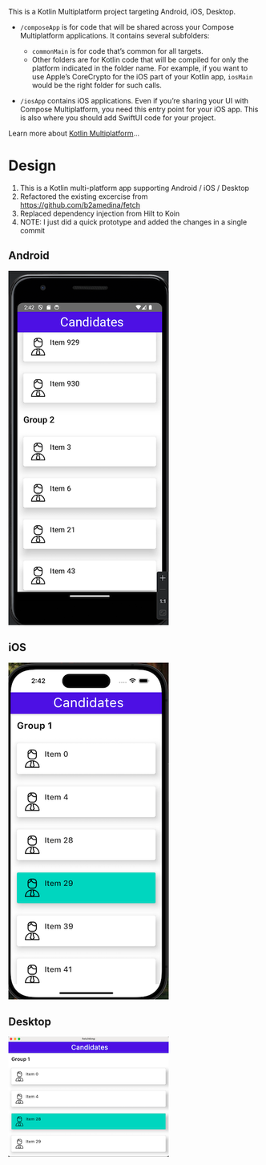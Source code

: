 This is a Kotlin Multiplatform project targeting Android, iOS, Desktop.

* `/composeApp` is for code that will be shared across your Compose Multiplatform applications.
  It contains several subfolders:
  - `commonMain` is for code that’s common for all targets.
  - Other folders are for Kotlin code that will be compiled for only the platform indicated in the folder name.
    For example, if you want to use Apple’s CoreCrypto for the iOS part of your Kotlin app,
    `iosMain` would be the right folder for such calls.

* `/iosApp` contains iOS applications. Even if you’re sharing your UI with Compose Multiplatform, 
  you need this entry point for your iOS app. This is also where you should add SwiftUI code for your project.


Learn more about [Kotlin Multiplatform](https://www.jetbrains.com/help/kotlin-multiplatform-dev/get-started.html)…


# Design
1. This is a Kotlin multi-platform app supporting Android / iOS / Desktop
2. Refactored the existing excercise from https://github.com/b2amedina/fetch
3. Replaced dependency injection from Hilt to Koin
4. NOTE: I just did a quick prototype and added the changes in a single commit

## Android
![android.png](docs/android.png)

## iOS
![ios.png](docs/ios.png)

## Desktop
![desktop.png](docs/desktop.png)
